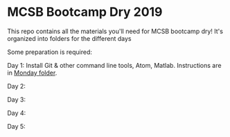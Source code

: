 # MCSB Bootcamp Dry 2019

This repo contains all the materials you'll need for MCSB bootcamp dry! It's organized into folders for the different days

Some preparation is required:

Day 1: Install Git & other command line tools, Atom, Matlab. Instructions are in [Monday folder](/Monday/README.MD#install-instructions).

Day 2:

Day 3:

Day 4:

Day 5:
